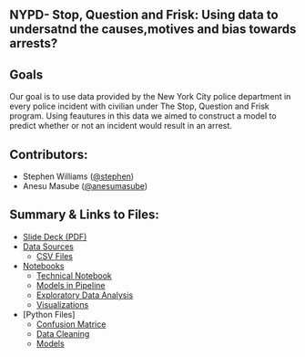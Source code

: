 
## NYPD- Stop, Question and Frisk: Using data to undersatnd the causes,motives and bias towards arrests? 

## Goals

Our goal is to use data provided by the New York City police department in every police incident with civilian under The Stop, Question and Frisk program. Using feautures in this data we aimed to construct a model to predict whether or not an incident would result in an arrest.

## Contributors:
 - Stephen Williams ([@stephen](https://github.com/smw150430)) 
 - Anesu Masube ([@anesumasube](https://github.com/anesumasube/))

## Summary & Links to Files:
- [Slide Deck (PDF)](https://github.com/smw150430/NYPD-Frisk/blob/master/side_deck/New%20York%20Arrests.pdf)
- [Data Sources](https://www1.nyc.gov/site/nypd/stats/reports-analysis/stopfrisk.page)
    - [CSV Files](https://github.com/smw150430/NYPD-Frisk/tree/master/data)
- [Notebooks](notebooks/)
    - [Technical Notebook](https://github.com/smw150430/NYPD-Frisk/blob/master/notebooks/Master.ipynb)
    - [Models in Pipeline](notebooks/Models_in_Pipeline.ipynb)   
    - [Exploratory Data Analysis](https://github.com/smw150430/NYPD-Frisk/blob/master/notebooks/stephen.ipynb)
    - [Visualizations](https://github.com/smw150430/NYPD-Frisk/blob/master/notebooks/Visualizations.ipynb)
- [Python Files]
    - [Confusion Matrice](python_files/confusion_matrice.py)
    - [Data Cleaning](python_files/data_prep.py)   
    - [Models](python_files/models.py)   
 
